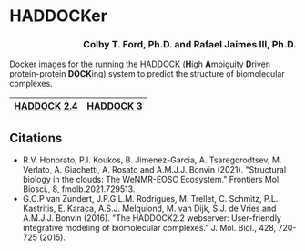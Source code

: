 # HADDOCKer

<h3 align="right">Colby T. Ford, Ph.D. and Rafael Jaimes III, Ph.D.</h3>

Docker images for the running the HADDOCK (**H**igh **A**mbiguity **D**riven protein-protein **DOCK**ing) system to predict the structure of biomolecular complexes.

| [HADDOCK 2.4](HADDOCK2.4) 	| [HADDOCK 3](HADDOCK3) 	|
|-------------	|-----------	|



## Citations
- R.V. Honorato, P.I. Koukos, B. Jimenez-Garcia, A. Tsaregorodtsev, M. Verlato, A. Giachetti, A. Rosato and A.M.J.J. Bonvin (2021). "Structural biology in the clouds: The WeNMR-EOSC Ecosystem." Frontiers Mol. Biosci., 8, fmolb.2021.729513.
- G.C.P van Zundert, J.P.G.L.M. Rodrigues, M. Trellet, C. Schmitz, P.L. Kastritis, E. Karaca, A.S.J. Melquiond, M. van Dijk, S.J. de Vries and A.M.J.J. Bonvin (2016). "The HADDOCK2.2 webserver: User-friendly integrative modeling of biomolecular complexes." J. Mol. Biol., 428, 720-725 (2015).
